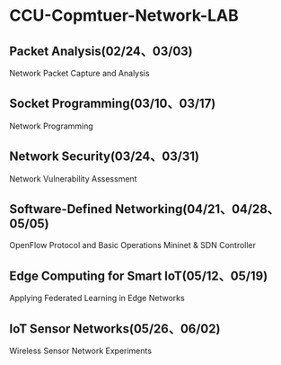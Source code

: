 # CCU-Copmtuer-Network-LAB

## Packet Analysis(02/24、03/03)
Network Packet Capture and Analysis


## Socket Programming(03/10、03/17)	
Network Programming


## Network Security(03/24、03/31)
Network Vulnerability Assessment


## Software-Defined Networking(04/21、04/28、05/05)	
OpenFlow Protocol and Basic Operations Mininet & SDN Controller


## Edge Computing for Smart IoT(05/12、05/19)	
Applying Federated Learning in Edge Networks


## IoT Sensor Networks(05/26、06/02)	
Wireless Sensor Network Experiments
